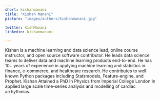 ```yaml
---
short: kishanmanani
title: "Kishan Manani"
picture: "images/authors/kishanmanani.jpg"

twitter: KishManani
linkedin: kishanmanani

---
```


Kishan is a machine learning and data science lead, online course instructor, and open source software contributor. He leads data science teams to deliver data and machine learning products end-to-end. He has 10+ years of experience in applying machine learning and statistics in finance, e-commerce, and healthcare research. He contributes to well known Python packages including Statsmodels, Feature-engine, and Prophet. Kishan Attained a PhD in Physics from Imperial College London in applied large scale time-series analysis and modelling of cardiac arrhythmias. 